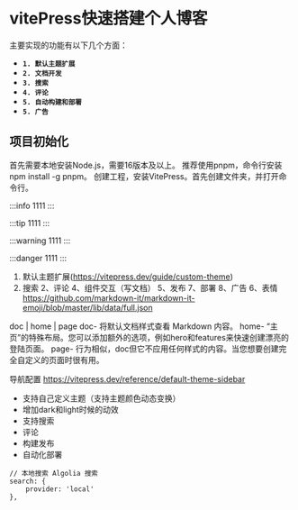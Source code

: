 # vitePress快速搭建个人博客

主要实现的功能有以下几个方面：

-   **`1. 默认主题扩展`**
-   **`2. 文档开发`**
-   **`3. 搜索`**
-   **`4. 评论`**
-   **`5. 自动构建和部署`**
-   **`5. 广告`**

## 项目初始化

首先需要本地安装Node.js，需要16版本及以上。
推荐使用pnpm，命令行安装npm install -g pnpm。
创建工程，安装VitePress。首先创建文件夹，并打开命令行。

:::info
1111
:::

:::tip
1111
:::

:::warning
1111
:::

:::danger
1111
:::

1. 默认主题扩展(https://vitepress.dev/guide/custom-theme)
2. 搜索
   2、评论
   4、组件交互（写文档）
   5、发布
   7、部署
   8、广告
   6、表情 https://github.com/markdown-it/markdown-it-emoji/blob/master/lib/data/full.json

doc | home | page
doc- 将默认文档样式查看 Markdown 内容。
home- “主页”的特殊布局。您可以添加额外的选项，例如hero和features来快速创建漂亮的登陆页面。
page- 行为相似，doc但它不应用任何样式的内容。当您想要创建完全自定义的页面时很有用。

导航配置
https://vitepress.dev/reference/default-theme-sidebar

-   支持自己定义主题（支持主题颜色动态变换）
-   增加dark和light时候的动效
-   支持搜索
-   评论
-   构建发布
-   自动化部署

```
// 本地搜索 Algolia 搜索
search: {
    provider: 'local'
},
```
